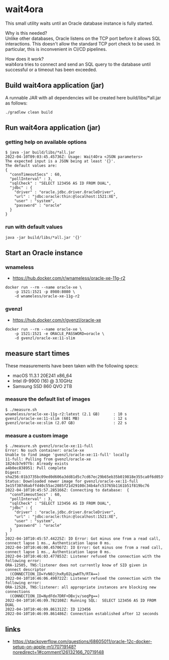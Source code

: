 # wait4ora

This small utility waits until an Oracle database instance is fully started.

Why is this needed?  
Unlike other databases, Oracle listens on the TCP port before it allows SQL interactions. This doesn't allow the standard TCP port check to be used. In particular, this is inconvenient in CI/CD pipelines.

How does it work?  
wait4ora tries to connect and send an SQL query to the database until successful or a timeout has been exceeded. 

## Build wait4ora application (jar)
A runnable JAR with all dependencies will be created here build/libs/*all.jar as follows:
```
./gradlew clean build
```

## Run wait4ora application (jar)
### getting help on available options
```
$ java -jar build/libs/*all.jar     
2022-04-10T09:03:45.45736Z: Usage: Wait4Ora <JSON parameters> 
The expected input is a JSON being at least '{}'. 
The default values are:
{
  "connTimeoutSecs" : 60,
  "pollInterval" : 3,
  "sqlCheck" : "SELECT 123456 AS ID FROM DUAL",
  "jdbc" : {
    "driver" : "oracle.jdbc.driver.OracleDriver",
    "url" : "jdbc:oracle:thin:@localhost:1521:XE",
    "user" : "system",
    "password" : "oracle"
  }
}
```

### run with default values
```
java -jar build/libs/*all.jar '{}'
```

## Start an Oracle instance
### wnameless
- https://hub.docker.com/r/wnameless/oracle-xe-11g-r2
```
docker run --rm --name oracle-xe \
    -p 1521:1521 -p 8980:8080 \
    -d wnameless/oracle-xe-11g-r2
```

### gvenzl
- https://hub.docker.com/r/gvenzl/oracle-xe
```
docker run --rm --name oracle-xe \
    -p 1521:1521 -e ORACLE_PASSWORD=oracle \
    -d gvenzl/oracle-xe:11-slim
```

## measure start times
These measurements have been taken with the following specs:
- macOS 11.3.1 20E241 x86_64
- Intel i9-9900 (16) @ 3.10GHz
- Samsung SSD 860 QVO 2TB
### measure the default list of images
```
$ ./measure.sh     
wnameless/oracle-xe-11g-r2:latest (2.1 GB)      : 10 s
gvenzl/oracle-xe:11-slim (601 MB)               : 12 s
gvenzl/oracle-xe:slim (2.07 GB)                 : 22 s
```

### measure a custom image
```
$ ./measure.sh gvenzl/oracle-xe:11-full
Error: No such container: oracle-xe
Unable to find image 'gvenzl/oracle-xe:11-full' locally
11-full: Pulling from gvenzl/oracle-xe
1824cb7e97fb: Already exists 
a4b0ec838951: Pull complete 
Digest: sha256:01b3735bc09ed0d606a3dd81d5c7cd67ec29b65eb35b019818e355ca0f6d053f
Status: Downloaded newer image for gvenzl/oracle-xe:11-full
3e15f307d6abffd40c55ac2085f21d29108c34b4afc53765b1161b51f819bc76
2022-04-10T10:45:57.285166Z: Connecting to database:  {
  "connTimeoutSecs" : 60,
  "pollInterval" : 3,
  "sqlCheck" : "SELECT 123456 AS ID FROM DUAL",
  "jdbc" : {
    "driver" : "oracle.jdbc.driver.OracleDriver",
    "url" : "jdbc:oracle:thin:@localhost:1521:XE",
    "user" : "system",
    "password" : "oracle"
  }
}
2022-04-10T10:45:57.44225Z: IO Error: Got minus one from a read call, connect lapse 1 ms., Authentication lapse 0 ms.
2022-04-10T10:46:00.457067Z: IO Error: Got minus one from a read call, connect lapse 1 ms., Authentication lapse 0 ms.
2022-04-10T10:46:03.477853Z: Listener refused the connection with the following error:
ORA-12505, TNS:listener does not currently know of SID given in connect descriptor
  (CONNECTION_ID=YvN0JjhxRyO2LpwHTh/RTA==)
2022-04-10T10:46:06.490722Z: Listener refused the connection with the following error:
ORA-12528, TNS:listener: all appropriate instances are blocking new connections
  (CONNECTION_ID=NydFdx7DRF+DBxjv/seqPg==)
2022-04-10T10:46:09.782108Z: Running SQL:  SELECT 123456 AS ID FROM DUAL
2022-04-10T10:46:09.861312Z: ID 123456
2022-04-10T10:46:09.861486Z: Connection established after 12 seconds
```

## links
- https://stackoverflow.com/questions/68605011/oracle-12c-docker-setup-on-apple-m1/70719148?noredirect=1#comment126132166_70719148
